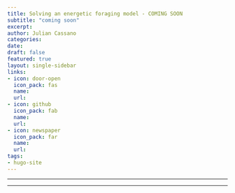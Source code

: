 ```yaml
---
title: Solving an energetic foraging model - COMING SOON
subtitle: "coming soon"
excerpt: 
author: Julian Cassano
categories:
date:
draft: false
featured: true
layout: single-sidebar
links:
- icon: door-open
  icon_pack: fas
  name: 
  url: 
- icon: github
  icon_pack: fab
  name: 
  url: 
- icon: newspaper
  icon_pack: far
  name: 
  url: 
tags:
- hugo-site
---
```



---



---












